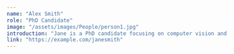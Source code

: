 ```yaml
---
name: "Alex Smith"
role: "PhD Candidate"
image: "/assets/images/People/person1.jpg"
introduction: "Jane is a PhD candidate focusing on computer vision and robotics."
link: "https://example.com/janesmith"
---
```

